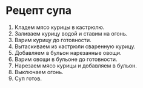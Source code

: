 # Рецепт супа

1. Кладем мясо курицы в кастрюлю.
2. Заливаем курицу водой и ставим на огонь.
3. Варим курицу до готовности.
4. Вытаскиваем из кастрюли сваренную курицу.
5. Добавляем в бульон нарезанные овощи.
6. Варим овощи в бульоне до готовности.
7. Нарезаем мясо курицы и добавляем в бульон.
8. Выключаем огонь.
9. Суп готов.